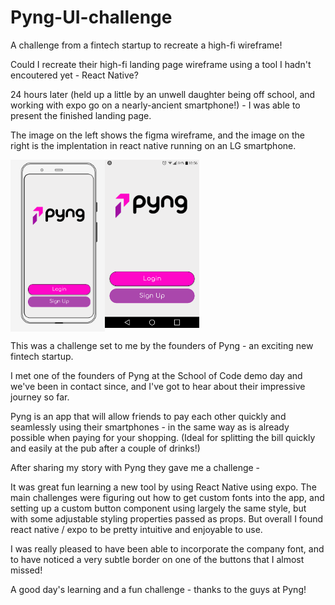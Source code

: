 # Pyng-UI-challenge
A challenge from a fintech startup to recreate a high-fi wireframe!

Could I recreate their high-fi landing page wireframe using a tool I hadn't encoutered yet - React Native?

24 hours later (held up a little by an unwell daughter being off school, and working with expo go on a nearly-ancient smartphone!) - I was able to present the finished landing page.

The image on the left shows the figma wireframe, and the image on the right is the implentation in react native running on an LG smartphone.

<div style=display:flex>
<img src="https://github.com/CoderMrB/Pyng-UI-challenge/blob/main/assets/wireframe.png" width="30%" height="30%" alt="image of original wireframe"/>
<img src="https://github.com/CoderMrB/Pyng-UI-challenge/blob/main/assets/AppScreenshot.png" width="30%" height="30%" alt="image of UI designed in react native running on LG"/>
</div>


This was a challenge set to me by the founders of Pyng - an exciting new fintech startup.

I met one of the founders of Pyng at the School of Code demo day and we've been in contact since, and I've got to hear about their impressive journey so far.

Pyng is an app that will allow friends to pay each other quickly and seamlessly using their smartphones - in the same way as is already possible when paying for your shopping. (Ideal for splitting the bill quickly and easily at the pub after a couple of drinks!)

After sharing my story with Pyng they gave me a challenge -





It was great fun learning a new tool by using React Native using expo. The main challenges were figuring out how to get custom fonts into the app, and setting up a custom button component using largely the same style, but with some adjustable styling properties passed as props. But overall I found react native / expo to be pretty intuitive and enjoyable to use.

I was really pleased to have been able to incorporate the company font, and to have noticed a very subtle border on one of the buttons that I almost missed!

A good day's learning and a fun challenge - thanks to the guys at Pyng!
